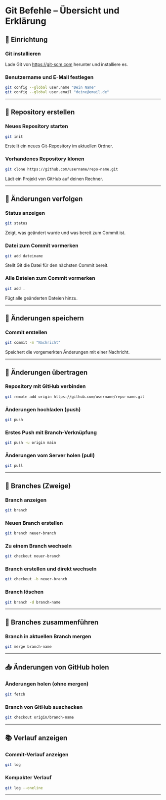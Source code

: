 # Git Befehle – Übersicht und Erklärung

## 🔧 Einrichtung

### Git installieren
Lade Git von https://git-scm.com herunter und installiere es.

### Benutzername und E-Mail festlegen
```bash
git config --global user.name "Dein Name"
git config --global user.email "deine@email.de"
```
---
## 📁 Repository erstellen

### Neues Repository starten
```bash
git init
```
Erstellt ein neues Git-Repository im aktuellen Ordner.

### Vorhandenes Repository klonen
```bash
git clone https://github.com/username/repo-name.git
```
Lädt ein Projekt von GitHub auf deinen Rechner.

---
## 📝 Änderungen verfolgen

### Status anzeigen
```bash
git status
```
Zeigt, was geändert wurde und was bereit zum Commit ist.

### Datei zum Commit vormerken
```bash
git add dateiname
```
Stellt Git die Datei für den nächsten Commit bereit.

### Alle Dateien zum Commit vormerken
```bash
git add .
```
Fügt alle geänderten Dateien hinzu.

---
## 💾 Änderungen speichern

### Commit erstellen
```bash
git commit -m "Nachricht"
```
Speichert die vorgemerkten Änderungen mit einer Nachricht.

---

## 🔄 Änderungen übertragen

### Repository mit GitHub verbinden
```bash
git remote add origin https://github.com/username/repo-name.git
```

### Änderungen hochladen (push)
```bash
git push
```
### Erstes Push mit Branch-Verknüpfung
```bash
git push -u origin main
```

### Änderungen vom Server holen (pull)
```bash
git pull
```

---

## 🌿 Branches (Zweige)

### Branch anzeigen
```bash
git branch
```

### Neuen Branch erstellen
```bash
git branch neuer-branch
```

### Zu einem Branch wechseln
```bash
git checkout neuer-branch
```

### Branch erstellen und direkt wechseln
```bash
git checkout -b neuer-branch
```

### Branch löschen
```bash
git branch -d branch-name
```

---

## 🔀 Branches zusammenführen

### Branch in aktuellen Branch mergen
```bash
git merge branch-name
```

---

## 📥 Änderungen von GitHub holen

### Änderungen holen (ohne mergen)
```bash
git fetch
```

### Branch von GitHub auschecken
```bash
git checkout origin/branch-name
```

---
## 📚 Verlauf anzeigen

### Commit-Verlauf anzeigen
```bash
git log
```

### Kompakter Verlauf
```bash
git log --oneline
```

---



